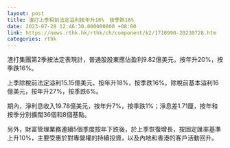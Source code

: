 ```yaml
---
layout: post
title: 渣打上季稅前法定溢利按年升18%　按季跌16%
date: 2023-07-28 12:46:30.000000000 +08:00
link: https://news.rthk.hk/rthk/ch/component/k2/1710990-20230728.htm
categories: rthk
---
```


渣打集團第2季按法定表現計，普通股股東應佔盈利9.82億美元，按年升20%，按季跌16%。

上季除稅前法定溢利15.15億美元，按年升18%，按季跌16%。除稅前基本溢利16億美元，按年升27%，按季跌6%。

期內，淨利息收入19.78億美元，按年升7%，按季跌1%；淨息差1.71厘，按年和按季分別擴闊36個和8個基點。

另外，財富管理業務連續5個季度按年下跌後，於上季恢復增長，按固定匯率基準上升10%，主要受惠於對專營權的持續投資，以及內地和香港的客戶活動回升。
